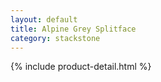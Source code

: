 ```yaml
---
layout: default
title: Alpine Grey Splitface
category: stackstone
---
```

{% include product-detail.html %}
